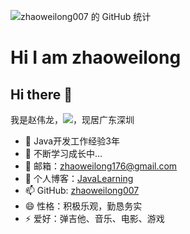 ![zhaoweilong007 的 GitHub 统计](https://github-readme-stats.vercel.app/api?username=zhaoweilong007&hide=contribs,prs&show_icons=true&theme=solarized-dark  )
# Hi I am zhaoweilong

## Hi there 👋

我是赵伟龙，<img src="https://img.shields.io/badge/Java-%E5%90%8E%E5%8F%B0%E5%BC%80%E5%8F%91-orange">，现居广东深圳


- 🔭 Java开发工作经验3年
- 🌱 不断学习成长中...
- 👯 邮箱：zhaoweilong176@gmail.com
- 💬 个人博客：[JavaLearning](https://zhaoweilong007.github.io/Java-learning/#/)
- 📫 GitHub: [zhaoweilong007](https://github.com/zhaoweilong007)
- 😄 性格：积极乐观，勤恳务实
- ⚡ 爱好：弹吉他、音乐、电影、游戏
